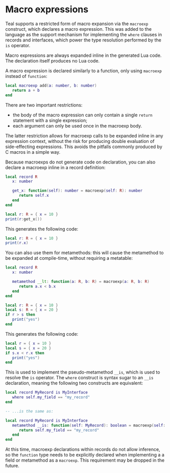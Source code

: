 # Macro expressions

Teal supports a restricted form of macro expansion via the `macroexp`
construct, which declares a macro expression. This was added to the
language as the support mechanism for implementing the `where` clauses
in records and interfaces, which power the type resolution performed
by the `is` operator.

Macro expressions are always expanded inline in the generated Lua code.
The declaration itself produces no Lua code.

A macro expression is declared similarly to a function, only using
`macroexp` instead of `function`:

```lua
local macroexp add(a: number, b: number)
   return a + b
end
```

There are two important restrictions:

* the body of the macro expression can only contain a single `return`
  statement with a single expression;
* each argument can only be used once in the macroexp body.

The latter restriction allows for macroexp calls to be expanded inline in any
expression context, without the risk for producing double evaluation of
side-effecting expressions. This avoids the pitfalls commonly produced by C
macros in a simple way.

Because macroexps do not generate code on declaration, you can also
declare a macroexp inline in a record definition:

```lua
local record R
   x: number

   get_x: function(self): number = macroexp(self: R): number
      return self.x
   end
end

local r: R = { x = 10 }
print(r:get_x())
```

This generates the following code:

```lua
local r: R = { x = 10 }
print(r.x)
```

You can also use them for metamethods: this will cause the metamethod to
be expanded at compile-time, without requiring a metatable:

```lua
local record R
   x: number

   metamethod __lt: function(a: R, b: R) = macroexp(a: R, b: R)
      return a.x < b.x
   end
end

local r: R = { x = 10 }
local s: R = { x = 20 }
if r > s then
   print("yes")
end
```

This generates the following code:

```lua
local r = { x = 10 }
local s = { x = 20 }
if s.x < r.x then
   print("yes")
end
```

This is used to implement the pseudo-metamethod `__is`, which is used to
resolve the `is` operator. The `where` construct is syntax sugar to an
`__is` declaration, meaning the following two constructs are equivalent:

```lua
local record MyRecord is MyInterface
   where self.my_field == "my_record"
end

-- ...is the same as:

local record MyRecord is MyInterface
   metamethod __is: function(self: MyRecord): boolean = macroexp(self: MyRecord): boolean
      return self.my_field == "my_record"
   end
end
```

At this time, macroexp declarations within records do not allow inference,
so the `function` type needs to be explicitly declared when implementing a
a field or metamethod as a `macroexp`. This requirement may be dropped in
the future.
